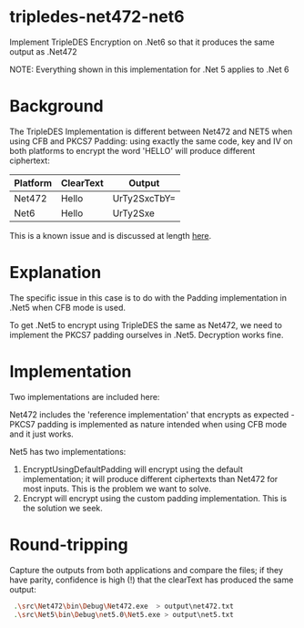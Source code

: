 # tripledes-net472-net6
Implement TripleDES Encryption on .Net6 so that it produces the same output as .Net472

NOTE: Everything shown in this implementation for .Net 5 applies to .Net 6

# Background
The TripleDES Implementation is different between Net472 and NET5 when using CFB and PKCS7 Padding: using exactly the same code, key and IV on both platforms to encrypt the word 'HELLO' will produce different ciphertext:

| Platform | ClearText | Output |
| -- | -- | -- |
| Net472 | Hello | UrTy2SxcTbY= |
| Net6   | Hello | UrTy2Sxe     |

This is a known issue and is discussed at length [here](https://github.com/dotnet/runtime/issues/43234).

# Explanation
The specific issue in this case is to do with the Padding implementation in .Net5 when CFB mode is used. 

To get .Net5 to encrypt using TripleDES the same as Net472, we need to implement the PKCS7 padding ourselves in .Net5. Decryption works fine. 

# Implementation
Two implementations are included here:

Net472 includes the 'reference implementation' that encrypts as expected - PKCS7 padding is implemented as nature intended when using CFB mode and it just works. 

Net5 has two implementations:

1. EncryptUsingDefaultPadding will encrypt using the default implementation; it will produce different ciphertexts than Net472 for most inputs. This is the problem we want to solve. 
2. Encrypt will encrypt using the custom padding implementation. This is the solution we seek. 

# Round-tripping
Capture the outputs from both applications and compare the files; if they have parity, confidence is high (!) that the clearText has produced the same output:

```bash
 .\src\Net472\bin\Debug\Net472.exe  > output\net472.txt
 .\src\Net5\bin\Debug\net5.0\Net5.exe > output\net5.txt
```
